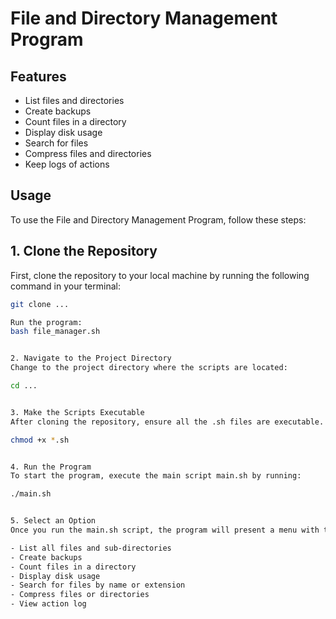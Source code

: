 # File and Directory Management Program

## Features
- List files and directories
- Create backups
- Count files in a directory
- Display disk usage
- Search for files
- Compress files and directories
- Keep logs of actions


## Usage

To use the File and Directory Management Program, follow these steps:


## 1. **Clone the Repository**
First, clone the repository to your local machine by running the following command in your terminal:

```bash
git clone ...

Run the program:
bash file_manager.sh


2. Navigate to the Project Directory
Change to the project directory where the scripts are located:

cd ...


3. Make the Scripts Executable
After cloning the repository, ensure all the .sh files are executable. You can do this by running the following command:

chmod +x *.sh


4. Run the Program
To start the program, execute the main script main.sh by running:

./main.sh


5. Select an Option
Once you run the main.sh script, the program will present a menu with the following options:

- List all files and sub-directories
- Create backups
- Count files in a directory
- Display disk usage
- Search for files by name or extension
- Compress files or directories
- View action log